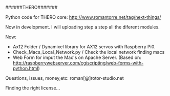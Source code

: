 ######THERO#######

Python code for THERO core: http://www.romantorre.net/tag/next-things/

Now in development. I will uploading step a step all the diferent modules.


Now:
- Ax12 Folder / Dynamixel library for AX12 servos with Raspberry Pi0. 
- Check_Macs_Local_Network.py / Check the local network finding macs
- Web Form for imput the Mac's on Apache Server. (Based on: http://raspberrywebserver.com/cgiscripting/web-forms-with-python.html)


Questions, issues, money,etc: roman[@]rotor-studio.net


Finding the right license...
